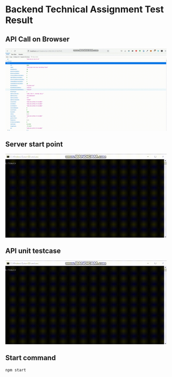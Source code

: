 # Backend Technical Assignment Test Result
## API Call on Browser
<p align="center"><img align="center" src="https://github.com/cyber-storm-200712/backend-technical-assignment/blob/main/readme/browser.gif?raw=true" style = "width: -webkit-fill-available;"/></p>

## Server start point
<p align="center"><img align="center" src="https://github.com/cyber-storm-200712/backend-technical-assignment/blob/main/readme/console2.gif?raw=true" style = "width: -webkit-fill-available;"/></p>

## API unit testcase
<p align="center"><img align="center" src="https://github.com/cyber-storm-200712/backend-technical-assignment/blob/main/readme/console2.gif?raw=true" style = "width: -webkit-fill-available;"/></p>

## Start command
```
npm start
```
